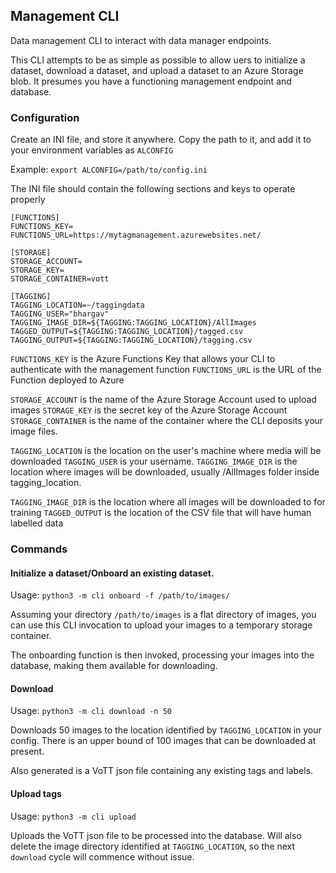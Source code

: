 ## Management CLI

Data management CLI to interact with data manager endpoints.

This CLI attempts to be as simple as possible to allow uers to initialize a dataset, download a dataset, and upload a dataset to an Azure Storage blob. It presumes you have a functioning management endpoint and database.

### Configuration

Create an INI file, and store it anywhere. Copy the path to it, and add it to your environment variables as `ALCONFIG`

Example: `export ALCONFIG=/path/to/config.ini`

The INI file should contain the following sections and keys to operate properly

```
[FUNCTIONS]
FUNCTIONS_KEY=
FUNCTIONS_URL=https://mytagmanagement.azurewebsites.net/

[STORAGE]
STORAGE_ACCOUNT=
STORAGE_KEY=
STORAGE_CONTAINER=vott

[TAGGING]
TAGGING_LOCATION=~/taggingdata
TAGGING_USER="bhargav"
TAGGING_IMAGE_DIR=${TAGGING:TAGGING_LOCATION}/AllImages
TAGGED_OUTPUT=${TAGGING:TAGGING_LOCATION}/tagged.csv
TAGGING_OUTPUT=${TAGGING:TAGGING_LOCATION}/tagging.csv
```

`FUNCTIONS_KEY` is the Azure Functions Key that allows your CLI to authenticate with the management function
`FUNCTIONS_URL` is the URL of the Function deployed to Azure

`STORAGE_ACCOUNT` is the name of the Azure Storage Account used to upload images
`STORAGE_KEY` is the secret key of the Azure Storage Account
`STORAGE_CONTAINER` is the name of the container where the CLI deposits your image files.

`TAGGING_LOCATION` is the location on the user's machine where media will be downloaded
`TAGGING_USER` is your username.
`TAGGING_IMAGE_DIR` is the location where images will be downloaded, usually /AllImages folder inside tagging_location. 

`TAGGING_IMAGE_DIR` is the location where all images will be downloaded to for training
`TAGGED_OUTPUT` is the location of the CSV file that will have human labelled data

### Commands

#### Initialize a dataset/Onboard an existing dataset.

Usage: `python3 -m cli onboard -f /path/to/images/`

Assuming your directory `/path/to/images` is a flat directory of images, you can use this CLI invocation to upload your images to a temporary storage container.

The onboarding function is then invoked, processing your images into the database, making them available for downloading.

#### Download

Usage: `python3 -m cli download -n 50`

Downloads 50 images to the location identified by `TAGGING_LOCATION` in your config.
There is an upper bound of 100 images that can be downloaded at present.

Also generated is a VoTT json file containing any existing tags and labels.

#### Upload tags

Usage: `python3 -m cli upload`

Uploads the VoTT json file to be processed into the database. Will also delete the image directory
identified at `TAGGING_LOCATION`, so the next `download` cycle will commence without issue.